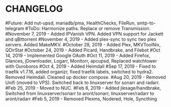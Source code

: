 # CHANGELOG
#Future: Add nut-upsd, mariadb/pma, HealthChecks, FileRun, smtp-to-telegram
#ToDo: Harmonize paths. Replace or remove Transmission.
#November 7, 2019 - Added IPVanish VPN. Added VPN support for Jackett and qBittorrent
#November 4, 2019 - Added plex-sync to sync two plex servers. Added MakeMKV.
#October 28, 2019 - Added Plex, MKVToolNix, QDirStat
#October 24, 2019 - Added Picard, Handbrake, and Filebot
#Oct 14, 2019 - Implemented Google OAuth
#Oct 11, 2019 - Added Firefox, Glances, jDownloader, Logarr, Monitorr, apcupsd, Replaced watchtower with Ouroboros
#Oct 4, 2019 - Added Heimdall
#Sep 17, 2019 - Fixed to traefik v1.7.16, added organizr, fixed traefik labels, switched to hydra2. Removed Heimdall. Cleaned up docker compose.
#Aug 20, 2019 - Removed Unifi (moved to VPS). Switched back to linuxserver for sonarr and radarr.
#Feb 25, 2019 - Moved to NUC. 
#Feb 8, 2019 - Added jlesage/handbrake, Switched from linuxserver/sonarr to aront/sonarr, linuxserver/radarr to aront/radarr
#Feb 5, 2019 - Removed Plexms, Nodered, Hole, Syncthing